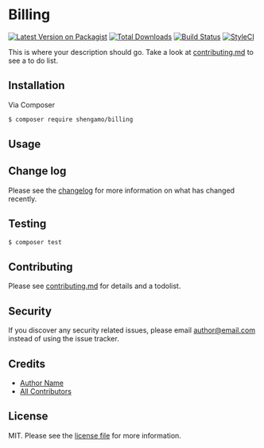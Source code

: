 # Billing

[![Latest Version on Packagist][ico-version]][link-packagist]
[![Total Downloads][ico-downloads]][link-downloads]
[![Build Status][ico-travis]][link-travis]
[![StyleCI][ico-styleci]][link-styleci]

This is where your description should go. Take a look at [contributing.md](contributing.md) to see a to do list.

## Installation

Via Composer

``` bash
$ composer require shengamo/billing
```

## Usage

## Change log

Please see the [changelog](changelog.md) for more information on what has changed recently.

## Testing

``` bash
$ composer test
```

## Contributing

Please see [contributing.md](contributing.md) for details and a todolist.

## Security

If you discover any security related issues, please email author@email.com instead of using the issue tracker.

## Credits

- [Author Name][link-author]
- [All Contributors][link-contributors]

## License

MIT. Please see the [license file](license.md) for more information.

[ico-version]: https://img.shields.io/packagist/v/shengamo/billing.svg?style=flat-square
[ico-downloads]: https://img.shields.io/packagist/dt/shengamo/billing.svg?style=flat-square
[ico-travis]: https://img.shields.io/travis/shengamo/billing/master.svg?style=flat-square
[ico-styleci]: https://styleci.io/repos/12345678/shield

[link-packagist]: https://packagist.org/packages/shengamo/billing
[link-downloads]: https://packagist.org/packages/shengamo/billing
[link-travis]: https://travis-ci.org/shengamo/billing
[link-styleci]: https://styleci.io/repos/12345678
[link-author]: https://github.com/shengamo
[link-contributors]: ../../contributors
